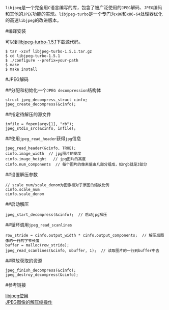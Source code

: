  `libjpeg`是一个完全用`C`语言编写的库，包含了被广泛使用的`JPEG`解码、`JPEG`编码和其他的`JPEG`功能的实现。`libjpeg-turbo`是一个专门为`x86`和`x86-64`处理器优化的高速`libjpeg`的改进版本。


#编译安装

可以到[libjpeg-turbo-1.5.1](https://nchc.dl.sourceforge.net/project/libjpeg-turbo/1.5.1/libjpeg-turbo-1.5.1.tar.gz)下载源代码。

```
$ tar -xzvf libjpeg-turbo-1.5.1.tar.gz
$ cd libjpeg-turbo-1.5.1
$ ./configure --prefix=your-path
$ make
$ make install
```


#JPEG解码

##分配和初始化一个`JPEG decompression`结构体
```
struct jpeg_decompress_struct cinfo;
jpeg_create_decompress(&cinfo);
```

##指定待解压的源文件
```
infile = fopen(argv[1], "rb");
jpeg_stdio_src(&cinfo, infile);
```

##使用`jpeg_read_header`获得`jpg`信息
```
jpeg_read_header(&cinfo, TRUE);
cinfo.image_width  // jpg图片的宽度
cinfo.image_height   // jpg图片的高度
cinfo.num_components  // 每个图片的像素值由几部分组成，如rgb就是3部分
```

##设置解压参数
```
// scale_num/scale_denom为图像相对于原图的缩放比例
cinfo.scale_num
cinfo.scale_denom
```

##启动解压
```
jpeg_start_decompress(&cinfo);  // 启动jpg解压
```

##循环调用`jpeg_read_scanlines`
```
row_stride = cinfo.output_width * cinfo.output_components;  // 解压后图像的一行的字节长度
buffer = malloc(row_stride);
jpeg_read_scanlines(&cinfo, &buffer, 1);  // 读取图片的一行到buffer中去
```

##释放获取的资源
```
jpeg_finish_decompress(&cinfo);
jpeg_destroy_decompress(&cinfo);
```


#参考链接

[libjpeg使用](http://www.cnblogs.com/CZM-/p/5382865.html)   
[JPEG图像的解压缩操作](http://www.cnblogs.com/hzhida/archive/2012/05/30/2524989.html)
